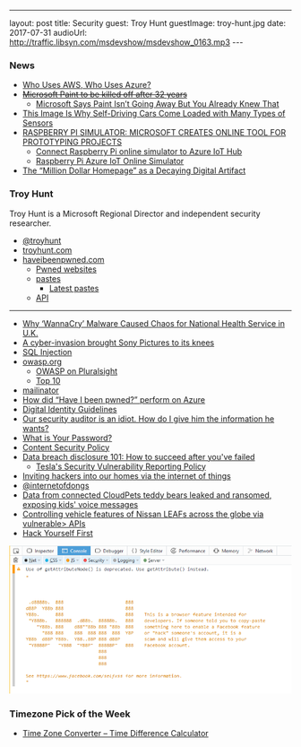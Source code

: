 ---
layout: post
title: Security
guest:  Troy Hunt
guestImage:  troy-hunt.jpg
date: 2017-07-31
audioUrl: http://traffic.libsyn.com/msdevshow/msdevshow_0163.mp3
--- 
 
### News

 - [Who Uses AWS, Who Uses Azure?](https://stackoverflow.blog/2017/07/21/trends-cloud-computing-uses-aws-uses-azure/)
 - ~~[Microsoft Paint to be killed off after 32 years](https://www.theguardian.com/technology/2017/jul/24/microsoft-paint-kill-off-after-32-years-graphics-editing-program)~~
   - [Microsoft Says Paint Isn’t Going Away But You Already Knew That](https://www.thurrott.com/windows/128081/microsoft-says-paint-isnt-going-away-already-knew)
 - [This Image Is Why Self-Driving Cars Come Loaded with Many Types of Sensors](https://www.technologyreview.com/s/608321/this-image-is-why-self-driving-cars-come-loaded-with-many-types-of-sensors/)
 - [RASPBERRY PI SIMULATOR: MICROSOFT CREATES ONLINE TOOL FOR PROTOTYPING PROJECTS](https://www.raspberrypi.org/magpi/raspberry-pi-simulator-prototype-projects-online/)
   - [Connect Raspberry Pi online simulator to Azure IoT Hub ](https://docs.microsoft.com/en-gb/azure/iot-hub/iot-hub-raspberry-pi-web-simulator-get-started)
   - [Raspberry Pi Azure IoT Online Simulator](https://azure-samples.github.io/raspberry-pi-web-simulator/)
 - [The “Million Dollar Homepage” as a Decaying Digital Artifact](https://lil.law.harvard.edu/blog/2017/07/21/a-million-squandered-the-million-dollar-homepage-as-a-decaying-digital-artifact/)

### Troy Hunt

Troy Hunt is a Microsoft Regional Director and independent security researcher.

-   [@troyhunt](https://twitter.com/troyhunt)
-   [troyhunt.com](https://www.troyhunt.com/)
-   [haveibeenpwned.com](https://haveibeenpwned.com/)
    -   [Pwned websites](https://haveibeenpwned.com/PwnedWebsites)
    -   [pastes](https://haveibeenpwned.com/Pastes)
        -   [Latest pastes](https://haveibeenpwned.com/Pastes/Latest)
    -   [API](https://haveibeenpwned.com/API/v2)

----------------------------------------------------------------------

 - [Why ‘WannaCry’ Malware Caused Chaos for National Health Service in U.K.](http://www.nbcnews.com/news/world/why-wannacry-malware-caused-chaos-national-health-service-u-k-n760126)
 - [A cyber-invasion brought Sony Pictures to its knees](http://fortune.com/sony-hack-part-1/)
 - [SQL Injection](https://www.w3schools.com/sql/sql_injection.asp)
 - [owasp.org](https://www.owasp.org)
    -   [OWASP on Pluralsight](https://www.pluralsight.com/courses/web-security-owasp-top10-big-picture)
    -   [Top 10](https://www.owasp.org/index.php/Category:OWASP_Top_Ten_Project#tab=OWASP_Top_10_for_2017_Release_Candidate)
 - [mailinator](https://www.mailinator.com/)
 - [How did “Have I been pwned?” perform on Azure](https://www.troyhunt.com/how-did-have-i-been-pwned-perform-on/)
 - [Digital Identity Guidelines](https://pages.nist.gov/800-63-3/)
 - [Our security auditor is an idiot. How do I give him the information he wants?](https://serverfault.com/questions/293217/our-security-auditor-is-an-idiot-how-do-i-give-him-the-information-he-wants)
 - [What is Your Password?](https://www.youtube.com/watch?v=opRMrEfAIiI)
 - [Content Security Policy](https://content-security-policy.com/)
 - [Data breach disclosure 101: How to succeed after you've failed](https://www.troyhunt.com/data-breach-disclosure-101-how-to-succeed-after-youve-failed/)
    -   [Tesla's Security Vulnerability Reporting Policy](https://www.tesla.com/about/legal#security-vulnerability-reporting-policy)
 - [Inviting hackers into our homes via the internet of things](https://www.troyhunt.com/inviting-hackers-into-our-homes-via/)
 - [@internetofdongs](https://twitter.com/internetofdongs)
 - [Data from connected CloudPets teddy bears leaked and ransomed, exposing kids' voice messages](https://www.troyhunt.com/data-from-connected-cloudpets-teddy-bears-leaked-and-ransomed-exposing-kids-voice-messages/)
 - [Controlling vehicle features of Nissan LEAFs across the globe via vulnerable> APIs](https://www.troyhunt.com/controlling-vehicle-features-of-nissan/)
 - [Hack Yourself First](http://hackyourselffirst.troyhunt.com/)

![Facebook console](facebookconsole.png)

### Timezone Pick of the Week

 - [Time Zone Converter – Time Difference Calculator](https://www.timeanddate.com/worldclock/converter.html?iso=20170724T220000&p1=1244&p2=1490&p3=831)